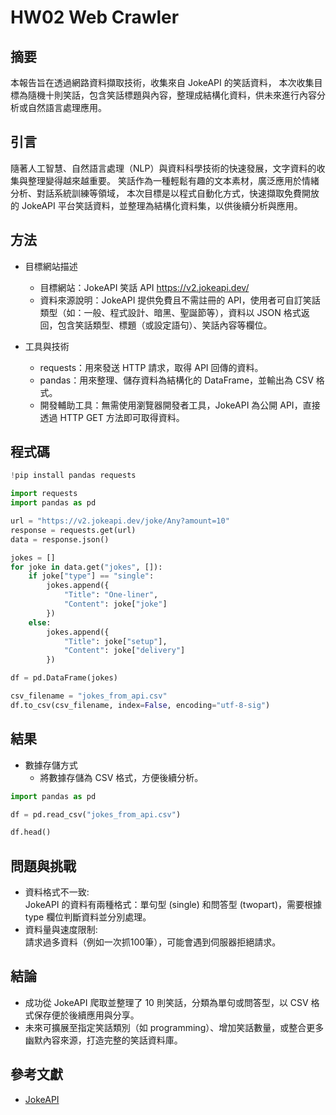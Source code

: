 # HW02 Web Crawler

## 摘要

本報告旨在透過網路資料擷取技術，收集來自 JokeAPI 的笑話資料，
本次收集目標為隨機十則笑話，包含笑話標題與內容，整理成結構化資料，供未來進行內容分析或自然語言處理應用。

## 引言

隨著人工智慧、自然語言處理（NLP）與資料科學技術的快速發展，文字資料的收集與整理變得越來越重要。
笑話作為一種輕鬆有趣的文本素材，廣泛應用於情緒分析、對話系統訓練等領域，
本次目標是以程式自動化方式，快速擷取免費開放的 JokeAPI 平台笑話資料，並整理為結構化資料集，以供後續分析與應用。

## 方法

- 目標網站描述
  - 目標網站：JokeAPI 笑話 API
    https://v2.jokeapi.dev/
  - 資料來源說明：JokeAPI 提供免費且不需註冊的 API，使用者可自訂笑話類型（如：一般、程式設計、暗黑、聖誕節等），資料以 JSON 格式返回，包含笑話類型、標題（或設定語句）、笑話內容等欄位。

- 工具與技術
  - requests：用來發送 HTTP 請求，取得 API 回傳的資料。
  - pandas：用來整理、儲存資料為結構化的 DataFrame，並輸出為 CSV 格式。
  - 開發輔助工具：無需使用瀏覽器開發者工具，JokeAPI 為公開 API，直接透過 HTTP GET 方法即可取得資料。

## 程式碼

```python
!pip install pandas requests

import requests
import pandas as pd

url = "https://v2.jokeapi.dev/joke/Any?amount=10"
response = requests.get(url)
data = response.json()

jokes = []
for joke in data.get("jokes", []):
    if joke["type"] == "single":
        jokes.append({
            "Title": "One-liner",
            "Content": joke["joke"]
        })
    else:
        jokes.append({
            "Title": joke["setup"],
            "Content": joke["delivery"]
        })

df = pd.DataFrame(jokes)

csv_filename = "jokes_from_api.csv"
df.to_csv(csv_filename, index=False, encoding="utf-8-sig")

```

## 結果

- 數據存儲方式
  - 將數據存儲為 CSV 格式，方便後續分析。
```python
import pandas as pd

df = pd.read_csv("jokes_from_api.csv")

df.head()
```

## 問題與挑戰

- 資料格式不一致:  
    JokeAPI 的資料有兩種格式：單句型 (single) 和問答型 (twopart)，需要根據 type 欄位判斷資料並分別處理。
- 資料量與速度限制:  
    請求過多資料（例如一次抓100筆），可能會遇到伺服器拒絕請求。

## 結論

- 成功從 JokeAPI 爬取並整理了 10 則笑話，分類為單句或問答型，以 CSV 格式保存便於後續應用與分享。
- 未來可擴展至指定笑話類別（如 programming）、增加笑話數量，或整合更多幽默內容來源，打造完整的笑話資料庫。

## 參考文獻

* [JokeAPI](https://v2.jokeapi.dev/)
